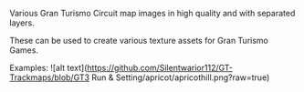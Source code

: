 Various Gran Turismo Circuit map images in high quality and with separated layers.

These can be used to create various texture assets for Gran Turismo Games.

Examples:
![alt text](https://github.com/Silentwarior112/GT-Trackmaps/blob/GT3 Run & Setting/apricot/apricothill.png?raw=true)
